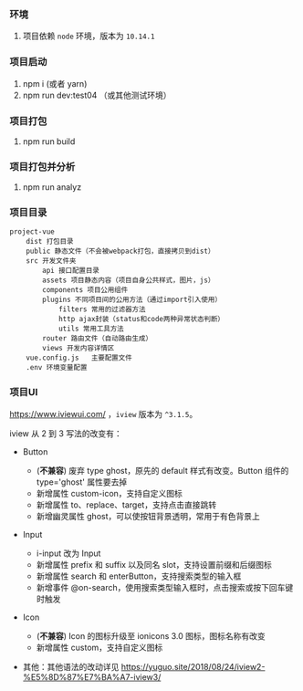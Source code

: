 ### 环境
1. 项目依赖 `node` 环境，版本为 `10.14.1`

### 项目启动
1. npm i (或者 yarn)
2. npm run dev:test04 （或其他测试环境）

### 项目打包
1. npm run build

### 项目打包并分析
1. npm run analyz

### 项目目录
```
project-vue
	dist 打包目录
	public 静态文件（不会被webpack打包，直接拷贝到dist）
	src 开发文件夹
	    api 接口配置目录
	    assets 项目静态内容（项目自身公共样式，图片，js）
	    components 项目公用组件
	    plugins 不同项目间的公用方法（通过import引入使用）
	        filters 常用的过滤器方法
	        http ajax封装（status和code两种异常状态判断）
	        utils 常用工具方法
	    router 路由文件（自动路由生成）
	    views 开发内容详情区
	vue.config.js	主要配置文件
	.env 环境变量配置
```

### 项目UI
https://www.iviewui.com/ ，`iview` 版本为 `^3.1.5`。

iview 从 2 到 3 写法的改变有：
- Button
  - (<b>不兼容</b>) 废弃 type ghost，原先的 default 样式有改变。Button 组件的type='ghost' 属性要去掉
  - 新增属性 custom-icon，支持自定义图标
  - 新增属性 to、replace、target，支持点击直接跳转
  - 新增幽灵属性 ghost，可以使按钮背景透明，常用于有色背景上

- Input
  - i-input 改为 Input
  - 新增属性 prefix 和 suffix 以及同名 slot，支持设置前缀和后缀图标
  - 新增属性 search 和 enterButton，支持搜索类型的输入框
  - 新增事件 @on-search，使用搜索类型输入框时，点击搜索或按下回车键时触发

- Icon
  - (<b>不兼容</b>) Icon 的图标升级至 ionicons 3.0 图标，图标名称有改变
  - 新增属性 custom，支持自定义图标

- 其他：其他语法的改动详见 https://yuguo.site/2018/08/24/iview2-%E5%8D%87%E7%BA%A7-iview3/



